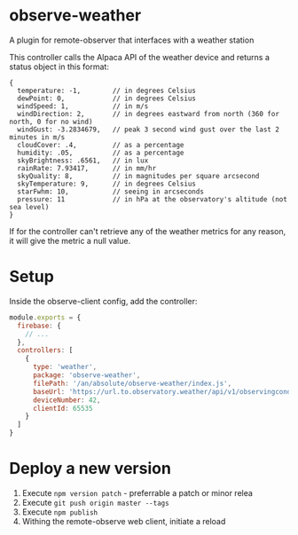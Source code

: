 # observe-weather
A plugin for remote-observer that interfaces with a weather station


This controller calls the Alpaca API of the weather device and returns a status object in this format:

```
{
  temperature: -1,        // in degrees Celsius
  dewPoint: 0,            // in degrees Celsius
  windSpeed: 1,           // in m/s
  windDirection: 2,       // in degrees eastward from north (360 for north, 0 for no wind)
  windGust: -3.2834679,   // peak 3 second wind gust over the last 2 minutes in m/s
  cloudCover: .4,         // as a percentage
  humidity: .05,          // as a percentage
  skyBrightness: .6561,   // in lux
  rainRate: 7.93417,      // in mm/hr
  skyQuality: 8,          // in magnitudes per square arcsecond
  skyTemperature: 9,      // in degrees Celsius
  starFwhm: 10,           // seeing in arcseconds
  pressure: 11            // in hPa at the observatory's altitude (not sea level)
}
```

If for the controller can't retrieve any of the weather metrics for any reason, it will give the metric a null value.

# Setup
Inside the observe-client config, add the controller:

```js
module.exports = {
  firebase: {
    // ...
  },
  controllers: [
    {
      type: 'weather',
      package: 'observe-weather',
      filePath: '/an/absolute/observe-weather/index.js',
      baseUrl: 'https://url.to.observatory.weather/api/v1/observingconditions',
      deviceNumber: 42,
      clientId: 65535
    }
  ]
}
```

# Deploy a new version

1. Execute `npm version patch` - preferrable a patch or minor relea
2. Execute `git push origin master --tags`
3. Execute `npm publish`
4. Withing the remote-observe web client, initiate a reload
